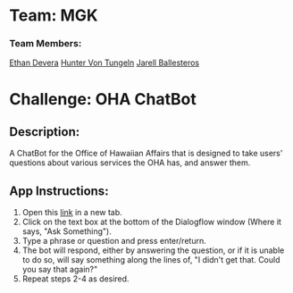 # Team: MGK
### Team Members:
[Ethan Devera](https://github.com/E-tanos)
[Hunter Von Tungeln](https://github.com/HunterVT)
[Jarell Ballesteros](https://github.com/jarellb)

# Challenge: OHA ChatBot

## Description:
A ChatBot for the Office of Hawaiian Affairs that is designed to take users' questions about various services the OHA has, and answer them.

## App Instructions:
1. Open this [link](https://hacc2021.github.io/MGK/) in a new tab.
2. Click on the text box at the bottom of the Dialogflow window (Where it says, "Ask Something").
3. Type a phrase or question and press enter/return.
4. The bot will respond, either by answering the question, or if it is unable to do so, will say something along the lines of, "I didn't get that. Could you say that again?"
5. Repeat steps 2-4 as desired. 

